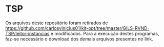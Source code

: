 # TSP
Os arquivos deste repositório foram retirados de https://github.com/carlosvinicius01/kit-opt/tree/master/GILS-RVND-TSP/leitor-instancias e modificados. Para a execução destes programas, faz-se necessário o download dos demais arquivos presentes no link.
